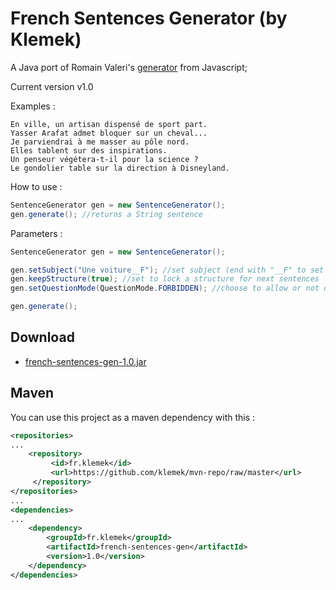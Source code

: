 # French Sentences Generator (by Klemek)

A Java port of Romain Valeri's [generator](http://romainvaleri.online.fr/) from Javascript;

Current version v1.0

Examples :

```
En ville, un artisan dispensé de sport part.
Yasser Arafat admet bloquer sur un cheval...
Je parviendrai à me masser au pôle nord.
Elles tablent sur des inspirations.
Un penseur végétera-t-il pour la science ?
Le gondolier table sur la direction à Disneyland.
```

How to use :
```Java
SentenceGenerator gen = new SentenceGenerator();
gen.generate(); //returns a String sentence
```
Parameters :
```Java
SentenceGenerator gen = new SentenceGenerator();

gen.setSubject("Une voiture__F"); //set subject (end with "__F" to set feminine gender)
gen.keepStructure(true); //set to lock a structure for next sentences
gen.setQuestionMode(QuestionMode.FORBIDDEN); //choose to allow or not questions in the sentence

gen.generate();
```

## Download

* [french-sentences-gen-1.0.jar](../../raw/master/download/french-sentences-gen-1.0.jar)

## Maven

You can use this project as a maven dependency with this :
```XML
<repositories>
...
	<repository>
         <id>fr.klemek</id>
         <url>https://github.com/klemek/mvn-repo/raw/master</url>
     </repository>
</repositories>
...
<dependencies>
...
	<dependency>
		<groupId>fr.klemek</groupId>
		<artifactId>french-sentences-gen</artifactId>
		<version>1.0</version>
	</dependency>
</dependencies>
```
